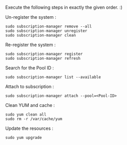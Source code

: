Execute the following steps in exactly the given order. :)

Un-register the system :
```
sudo subscription-manager remove --all
sudo subscription-manager unregister
sudo subscription-manager clean
```
Re-register the system :
```
sudo subscription-manager register
sudo subscription-manager refresh
```
Search for the Pool ID :
```
sudo subscription-manager list --available
```
Attach to subscription :
```
sudo subscription-manager attach --pool=<Pool-ID>
```
Clean YUM and cache :
```
sudo yum clean all
sudo rm -r /var/cache/yum
```
Update the resources :
```
sudo yum upgrade
```
